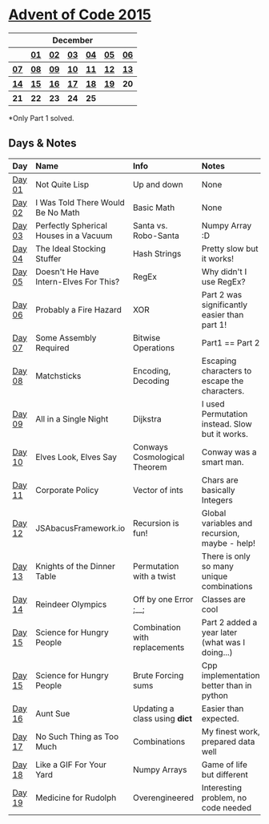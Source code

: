 # [Advent of Code 2015](https://adventofcode.com/2015/)

<table>
    <tr>
        <th colspan="7">December</th>
    </tr>
    <tr>
        <th></th>
        <th><a href="https://adventofcode.com/2015/day/1">01</a></th>
        <th><a href="https://adventofcode.com/2015/day/2">02</a></th>
        <th><a href="https://adventofcode.com/2015/day/3">03</a></th>
        <th><a href="https://adventofcode.com/2015/day/4">04</a></th>
        <th><a href="https://adventofcode.com/2015/day/5">05</a></th>
        <th><a href="https://adventofcode.com/2015/day/6">06</a></th>
    </tr>
    <tr>
        <th><a href="https://adventofcode.com/2015/day/7">07</a></th>
        <th><a href="https://adventofcode.com/2015/day/8">08</a></th>
        <th><a href="https://adventofcode.com/2015/day/9">09</a></th>
        <th><a href="https://adventofcode.com/2015/day/10">10</a></th>
        <th><a href="https://adventofcode.com/2015/day/11">11</a></th>
        <th><a href="https://adventofcode.com/2015/day/12">12</a></th>
        <th><a href="https://adventofcode.com/2015/day/13">13</a></th>
    </tr>
    <tr>
        <th><a href="https://adventofcode.com/2015/day/14">14</a></th>
        <th><a href="https://adventofcode.com/2015/day/15">15</a></th>
        <th><a href="https://adventofcode.com/2015/day/16">16</a></th>
        <th><a href="https://adventofcode.com/2015/day/17">17</a></th>
        <th><a href="https://adventofcode.com/2015/day/18">18</a></th>
        <th><a href="https://adventofcode.com/2015/day/19">19</a></th>
        <th>20</th>
    </tr>
    <tr>
        <th>21</th>
        <th>22</th>
        <th>23</th>
        <th>24</th>
        <th>25</th>
        <th></th>
        <th></th>
    </tr>
</table>

*Only Part 1 solved.

## Days & Notes

Day | Name | Info | Notes
:--- | :-- | :---  | :----
[Day 01](https://github.com/enigm4tik/advent-of-code/blob/main/2015/day01.py)  | Not Quite Lisp | Up and down | None
[Day 02](https://github.com/enigm4tik/advent-of-code/blob/main/2015/day02.py)  | I Was Told There Would Be No Math | Basic Math | None
[Day 03](https://github.com/enigm4tik/advent-of-code/blob/main/2015/day03.py)  | Perfectly Spherical Houses in a Vacuum | Santa vs. Robo-Santa | Numpy Array :D
[Day 04](https://github.com/enigm4tik/advent-of-code/blob/main/2015/day04.py)  | The Ideal Stocking Stuffer | Hash Strings | Pretty slow but it works!
[Day 05](https://github.com/enigm4tik/advent-of-code/blob/main/2015/day05.py)  | Doesn't He Have Intern-Elves For This? | RegEx | Why didn't I use RegEx?
[Day 06](https://github.com/enigm4tik/advent-of-code/blob/main/2015/day06.py)  | Probably a Fire Hazard | XOR | Part 2 was significantly easier than part 1!
[Day 07](https://github.com/enigm4tik/advent-of-code/blob/main/2015/day07.py)  | Some Assembly Required | Bitwise Operations | Part1 == Part 2
[Day 08](https://github.com/enigm4tik/advent-of-code/blob/main/2015/day08.py)  | Matchsticks | Encoding, Decoding | Escaping characters to escape the characters.
[Day 09](https://github.com/enigm4tik/advent-of-code/blob/main/2015/day09.py)  | All in a Single Night | Dijkstra | I used Permutation instead. Slow but it works.
[Day 10](https://github.com/enigm4tik/advent-of-code/blob/main/2015/day10.py)  | Elves Look, Elves Say | Conways Cosmological Theorem | Conway was a smart man.
[Day 11](https://github.com/enigm4tik/advent-of-code/blob/main/2015/day11.cpp)  | Corporate Policy | Vector of ints | Chars are basically Integers
[Day 12](https://github.com/enigm4tik/advent-of-code/blob/main/2015/day12.py)  | JSAbacusFramework.io | Recursion is fun! | Global variables and recursion, maybe - help!
[Day 13](https://github.com/enigm4tik/advent-of-code/blob/main/2015/day13.py)  | Knights of the Dinner Table | Permutation with a twist | There is only so many unique combinations
[Day 14](https://github.com/enigm4tik/advent-of-code/blob/main/2015/day14.py)  | Reindeer Olympics | Off by one Error ;__; | Classes are cool
[Day 15](https://github.com/enigm4tik/advent-of-code/blob/main/2015/day15.py)  | Science for Hungry People | Combination with replacements | Part 2 added a year later (what was I doing...)
[Day 15](https://github.com/enigm4tik/advent-of-code/blob/main/2015/day15.cpp)  | Science for Hungry People | Brute Forcing sums | Cpp implementation better than in python
[Day 16](https://github.com/enigm4tik/advent-of-code/blob/main/2015/day16.py)  | Aunt Sue | Updating a class using __dict__ | Easier than expected.
[Day 17](https://github.com/enigm4tik/advent-of-code/blob/main/2015/day17.py)  | No Such Thing as Too Much | Combinations | My finest work, prepared data well
[Day 18](https://github.com/enigm4tik/advent-of-code/blob/main/2015/day18.py)  | Like a GIF For Your Yard | Numpy Arrays | Game of life but different
[Day 19](https://github.com/enigm4tik/advent-of-code/blob/main/2015/day19.cpp)  | Medicine for Rudolph | Overengineered | Interesting problem, no code needed
